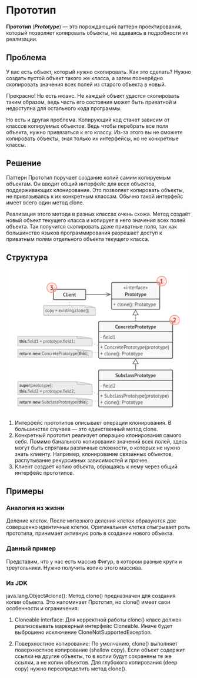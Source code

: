 # Прототип
**Прототип** (***Prototype***) — это порождающий паттерн проектирования,
который позволяет копировать объекты, не вдаваясь в
подробности их реализации.

## Проблема
У вас есть объект, который нужно скопировать. Как это
сделать? Нужно создать пустой объект такого же класса, а
затем поочерёдно скопировать значения всех полей из
старого объекта в новый.

Прекрасно! Но есть нюанс. Не каждый объект удастся
скопировать таким образом, ведь часть его состояния
может быть приватной и недоступна для остального кода
программы.

Но есть и другая проблема. Копирующий код станет
зависим от классов копируемых объектов. Ведь чтобы 
перебрать все поля объекта, нужно привязаться к его
классу. Из-за этого вы не сможете копировать объекты, зная
только их интерфейсы, но не конкретные классы.

## Решение
Паттерн Прототип поручает создание копий самим
копируемым объектам. Он вводит общий интерфейс для
всех объектов, поддерживающих клонирование. Это
позволяет копировать объекты, не привязываясь к их
конкретным классам. Обычно такой интерфейс имеет всего
один метод clone.

Реализация этого метода в разных классах очень схожа.
Метод создаёт новый объект текущего класса и копирует в
него значения всех полей объекта. Так получится
скопировать даже приватные поля, так как большинство
языков программирования разрешает доступ к приватным
полям отдельного объекта текущего класса.

## Структура
![Структура](Structure.png)

1. Интерфейс прототипов описывает операции клонирования.
   В большинстве случаев — это единственный метод clone.
2. Конкретный прототип реализует операцию клонирования
   самого себя. Помимо банального копирования значений
   всех полей, здесь могут быть спрятаны различные
   сложности, о которых не нужно знать клиенту. Например,
   клонирование связанных объектов, распутывание
   рекурсивных зависимостей и прочее.
3. Клиент создаёт копию объекта, обращаясь к нему через
   общий интерфейс прототипов.

## Примеры
### Аналогия из жизни
Деление клеток. После митозного деления клеток образуются две
совершенно идентичные клетки. Оригинальная клетка
отыгрывает роль прототипа, принимает активную роль в
создании нового объекта.

### Данный пример
Представим, что у нас есть массив Фигур, в котором разные круги и треугольники. 
Нужно получить копию этого массива.

### Из JDK
java.lang.Object#clone(): Метод clone() предназначен для создания копии объекта. Это напоминает Прототип, но clone() 
имеет свои особенности и ограничения:
1) Cloneable interface: Для корректной работы clone() класс должен реализовывать маркерный интерфейс Cloneable. Иначе 
будет выброшено исключение CloneNotSupportedException.

2) Поверхностное копирование: По умолчанию, clone() выполняет поверхностное копирование (shallow copy). Если объект 
содержит ссылки на другие объекты, то в копии будут сохранены те же ссылки, а не копии объектов. Для глубокого 
копирования (deep copy) нужно переопределить метод clone().